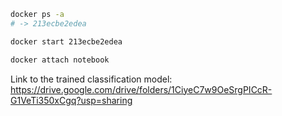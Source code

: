 ```sh
docker ps -a
# -> 213ecbe2edea
```


```sh
docker start 213ecbe2edea
```

```sh
docker attach notebook
```

Link to the trained classification model: https://drive.google.com/drive/folders/1CiyeC7w9OeSrgPICcR-G1VeTi350xCgq?usp=sharing
